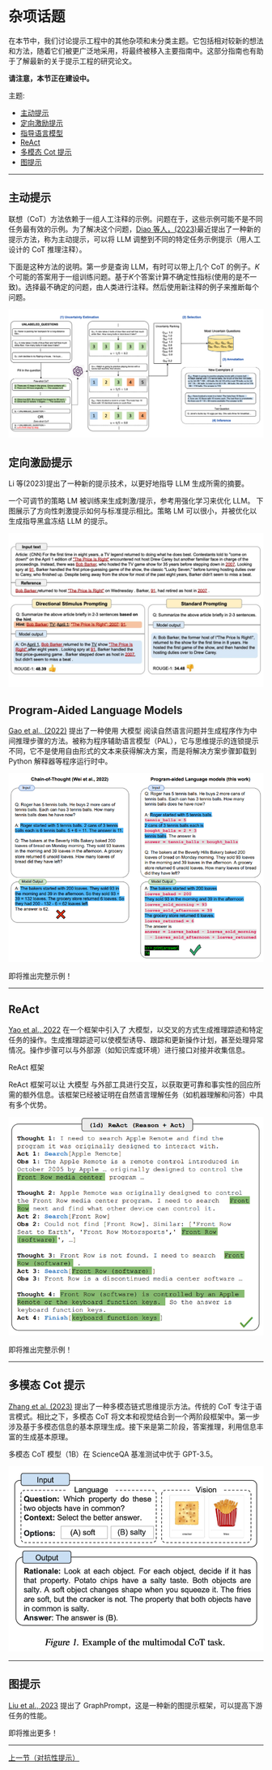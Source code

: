 # 杂项话题

在本节中，我们讨论提示工程中的其他杂项和未分类主题。它包括相对较新的想法和方法，随着它们被更广泛地采用，将最终被移入主要指南中。这部分指南也有助于了解最新的关于提示工程的研究论文。

**请注意，本节正在建设中。**

主题:

- [主动提示](#主动提示)
- [定向激励提示](#定向激励提示)
- [指导语言模型](#program-aided-language-models)
- [ReAct](#react)
- [多模态 Cot 提示](#多模态Cot提示)
- [图提示](#graphprompts)

---

## 主动提示

联想（CoT）方法依赖于一组人工注释的示例。问题在于，这些示例可能不是不同任务最有效的示例。为了解决这个问题，[Diao 等人，(2023)](https://arxiv.org/pdf/2302.12246.pdf)最近提出了一种新的提示方法，称为主动提示，可以将 LLM 调整到不同的特定任务示例提示（用人工设计的 CoT 推理注释）。

下面是这种方法的说明。第一步是查询 LLM，有时可以带上几个 CoT 的例子。*K*个可能的答案用于一组训练问题。基于*K*个答案计算不确定性指标(使用的是不一致)。选择最不确定的问题，由人类进行注释。然后使用新注释的例子来推断每个问题。

![](../img/active-prompt.png)

## 定向激励提示

Li 等(2023)提出了一种新的提示技术，以更好地指导 LLM 生成所需的摘要。

一个可调节的策略 LM 被训练来生成刺激/提示，参考用强化学习来优化 LLM。
下图展示了方向性刺激提示如何与标准提示相比。策略 LM 可以很小，并被优化以生成指导黑盒冻结 LLM 的提示。

![](../img/dsp.jpeg)

## Program-Aided Language Models

[Gao et al., (2022)](https://arxiv.org/abs/2211.10435) 提出了一种使用 大模型 阅读自然语言问题并生成程序作为中间推理步骤的方法。被称为程序辅助语言模型（PAL），它与思维提示的连锁提示不同，它不是使用自由形式的文本来获得解决方案，而是将解决方案步骤卸载到 Python 解释器等程序运行时中。

![](../img/pal.png)

即将推出完整示例！

---

## ReAct

[Yao et al., 2022](https://arxiv.org/abs/2210.03629) 在一个框架中引入了 大模型，以交叉的方式生成推理踪迹和特定任务的操作。生成推理踪迹可以使模型诱导、跟踪和更新操作计划，甚至处理异常情况。操作步骤可以与外部源（如知识库或环境）进行接口对接并收集信息。

ReAct 框架

ReAct 框架可以让 大模型 与外部工具进行交互，以获取更可靠和事实性的回应所需的额外信息。该框架已经被证明在自然语言理解任务（如机器理解和问答）中具有多个优势。

![](../img/react.png)

即将推出完整示例！

---

## 多模态 Cot 提示

[Zhang et al. (2023)](https://arxiv.org/abs/2302.00923) 提出了一种多模态链式思维提示方法。传统的 CoT 专注于语言模式。相比之下，多模态 CoT 将文本和视觉结合到一个两阶段框架中。第一步涉及基于多模态信息的基本原理生成。接下来是第二阶段，答案推理，利用信息丰富的生成基本原理。

多模态 CoT 模型（1B）在 ScienceQA 基准测试中优于 GPT-3.5。

![](../img/multimodal-cot.png)

---

## 图提示

[Liu et al., 2023](https://arxiv.org/abs/2302.08043) 提出了 GraphPrompt，这是一种新的图提示框架，可以提高下游任务的性能。

即将推出更多！

---

[上一节（对抗性提示）](https://www.prompting.work/post/5)
